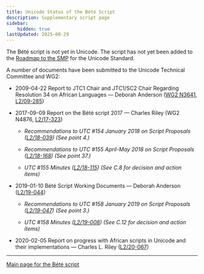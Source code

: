 ```yaml
---
title: Unicode Status of the Bété Script
description: Supplementary script page
sidebar:
    hidden: true
lastUpdated: 2025-08-29
---
```


The Bété script is not yet in Unicode. The script has not yet been added to the [Roadmap to the SMP](http://www.unicode.org/roadmaps/smp/) for the Unicode Standard.

[comment]: # (end of intro)

[comment]: # (start of blocks)

[comment]: # (end of blocks)

[comment]: # (start of chars)

[comment]: # (end of chars)

[comment]: # (start of rest)

A number of documents have been submitted to the Unicode Technical Committee and WG2:

- 2009-04-22 Report to JTC1 Chair and JTC1/SC2 Chair Regarding Resolution 34 on African Languages — Deborah Anderson ([WG2 N3641](https://www.unicode.org/wg2/docs/n3641.pdf), [L2/09-285](http://www.unicode.org/cgi-bin/GetMatchingDocs.pl?L2/09-285))

- 2017-09-09 Report on the Bété script 2017 — Charles Riley (WG2 N4876, [L2/17-323](http://www.unicode.org/cgi-bin/GetMatchingDocs.pl?L2/17-323))

  - _Recommendations to UTC #154 January 2018 on Script Proposals ([L2/18-039](http://www.unicode.org/L2/L2018/18039-script-adhoc-rec.pdf)) (See point 4.)_

  - _Recommendations to UTC #155 April-May 2018 on Script Proposals ([L2/18-168](http://www.unicode.org/L2/L2018/18168-script-rec.pdf)) (See point 37.)_

  - _UTC #155 Minutes ([L2/18-115](http://www.unicode.org/L2/L2018/18115.htm)) (See C.8 for decision and action items)_

- 2019-01-10 Bété Script Working Documents — Deborah Anderson ([L2/19-044](http://www.unicode.org/cgi-bin/GetMatchingDocs.pl?L2/19-044))

  - _Recommendations to UTC #158 January 2019 on Script Proposals ([L2/19-047](https://www.unicode.org/L2/L2019/19047-script-adhoc-recs.pdf)) (See point 3.)_

  - _UTC #158 Minutes ([L2/19-008](https://www.unicode.org/L2/L2019/19008.htm)) (See C.12 for decision and action items)_

- 2020-02-05 Report on progress with African scripts in Unicode and their implementations — Charles L. Riley ([L2/20-067](http://www.unicode.org/cgi-bin/GetMatchingDocs.pl?L2/20-067))



<hr/>

[Main page for the Bété script](/scrlang/scripts/qa00)

